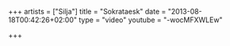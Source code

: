 +++
artists = ["Silja"]
title = "Sokrataesk"
date = "2013-08-18T00:42:26+02:00"
type = "video"
youtube = "-wocMFXWLEw"

+++
